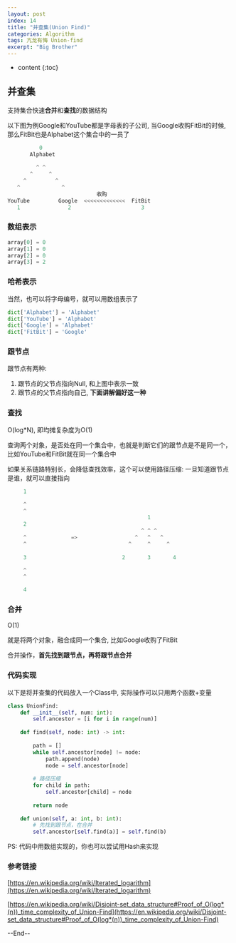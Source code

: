 ```yaml
---
layout: post
index: 14
title: "并查集(Union Find)"
categories: Algorithm
tags: 亢龙有悔 Union-find
excerpt: "Big Brother"
---
```


* content
{:toc}

## 并查集

支持集合快速**合并**和**查找**的数据结构

以下图为例Google和YouTube都是字母表的子公司, 当Google收购FitBit的时候, 那么FitBit也是Alphabet这个集合中的一员了

```python
          0
       Alphabet    
       
         ^ ^
       ^     ^
     ^         ^
   ^             ^
                            收购
YouTube         Google  <<<<<<<<<<<<<  FitBit              
   1               2                      3

```

### 数组表示

```python
array[0] = 0
array[1] = 0
array[2] = 0
array[3] = 2
```

### 哈希表示

当然，也可以将字母编号，就可以用数组表示了

```python
dict['Alphabet'] = 'Alphabet'
dict['YouTube'] = 'Alphabet'
dict['Google'] = 'Alphabet'
dict['FitBit'] = 'Google' 
```

### 跟节点

跟节点有两种:

1. 跟节点的父节点指向Null, 和上图中表示一致
2. 跟节点的父节点指向自己, **下面讲解偏好这一种**

### 查找

O(log*N), 即均摊复杂度为O(1)

查询两个对象，是否处在同一个集合中，也就是判断它们的跟节点是不是同一个， 比如YouTube和FitBit就在同一个集合中

如果关系链路特别长，会降低查找效率，这个可以使用路径压缩: 一旦知道跟节点是谁，就可以直接指向

```python
     1

     ^
     ^
                                            1
     2                                   
                                          ^ ^ ^
     ^              =>                  ^   ^   ^
     ^                                ^     ^     ^
     
     3                              2       3       4

     ^
     ^

     4
```

### 合并

O(1)

就是将两个对象，融合成同一个集合, 比如Google收购了FitBit

合并操作，**首先找到跟节点，再将跟节点合并**


### 代码实现

以下是将并查集的代码放入一个Class中, 实际操作可以只用两个函数+变量

```python
class UnionFind:
    def __init__(self, num: int):
        self.ancestor = [i for i in range(num)]
        
    def find(self, node: int) -> int:
        
        path = []
        while self.ancestor[node] != node:
            path.append(node)
            node = self.ancestor[node]
            
        # 路径压缩
        for child in path:
            self.ancestor[child] = node
            
        return node
    
    def union(self, a: int, b: int):
        # 先找到跟节点，在合并
        self.ancestor[self.find(a)] = self.find(b)
```

PS: 代码中用数组实现的，你也可以尝试用Hash来实现

### 参考链接

[https://en.wikipedia.org/wiki/Iterated_logarithm](https://en.wikipedia.org/wiki/Iterated_logarithm)

[https://en.wikipedia.org/wiki/Disjoint-set_data_structure#Proof_of_O(log*(n))_time_complexity_of_Union-Find](https://en.wikipedia.org/wiki/Disjoint-set_data_structure#Proof_of_O(log*(n))_time_complexity_of_Union-Find)

--End--